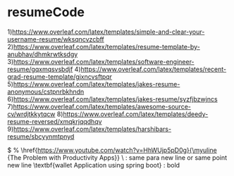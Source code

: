 # resumeCode
1)https://www.overleaf.com/latex/templates/simple-and-clear-your-username-resume/wksqncvzcbff
2)https://www.overleaf.com/latex/templates/resume-template-by-anubhav/dhmkrwtksdgy
3)https://www.overleaf.com/latex/templates/software-engineer-resume/gqxmqsvsbdjf
4)https://www.overleaf.com/latex/templates/recent-grad-resume-template/gjxncvsftpqr
5)https://www.overleaf.com/latex/templates/jakes-resume-anonymous/cstpnrbkhndn
6)https://www.overleaf.com/latex/templates/jakes-resume/syzfjbzwjncs
7)https://www.overleaf.com/latex/templates/awesome-source-cv/wrdjtkkytqcw
8)https://www.overleaf.com/latex/templates/deedy-resume-reversed/xmqkrjqqdhqv
9)https://www.overleaf.com/latex/templates/harshibars-resume/sbcyynmtpnyd



\$
\%
\href{https://www.youtube.com/watch?v=HhWUjp5pD0g}{\myuline {The Problem with Productivity Apps}}
\\  : same para new line or same point new line
\textbf{wallet Application using spring boot} : bold
